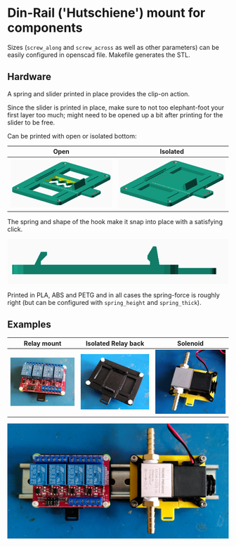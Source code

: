 # Din-Rail ('Hutschiene') mount for components

Sizes (`screw_along` and `screw_across` as well as other parameters)
can be easily configured in openscad file.
Makefile generates the STL.

## Hardware
A spring and slider printed in place provides the clip-on action.

Since the slider is printed in place, make sure to not too elephant-foot
your first layer too much; might need to be opened up a bit after printing for
the slider to be free.

Can be printed with open or isolated bottom:

Open                        | Isolated
----------------------------|---------------
![](img/din-rail-mount.png) | ![](img/din-rail-mount-isolated.png)


The spring and shape of the hook make it snap into place with a satisfying
click.

![](img/din-rail-mount-side-view.png)

Printed in PLA, ABS and PETG and in all cases the spring-force is roughly
right (but can be configured with `spring_height` and `spring_thick`).

## Examples
Relay mount             | Isolated Relay back         | Solenoid
------------------------|-----------------------------|-------------------
![](img/relay-mount.jpg)|![](img/relay-mount-back.jpg)|![](img/solenoid-mount.jpg)

![](img/mounted.jpg)
